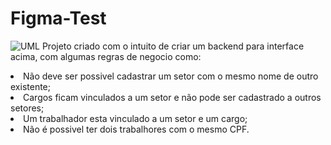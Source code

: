 # Figma-Test
![UML](https://user-images.githubusercontent.com/104575935/208694243-e366570a-6805-4142-8397-6a6deb5ba941.png)
Projeto criado com o intuito de criar um backend para interface acima, com algumas regras de negocio como:
<li> Não deve ser possivel cadastrar um setor com o mesmo nome de outro existente;
<li> Cargos ficam vinculados a um setor e não pode ser cadastrado a outros setores;
<li> Um trabalhador esta vinculado a um setor e um cargo;
<li> Não é possivel ter dois trabalhores com o mesmo CPF.
